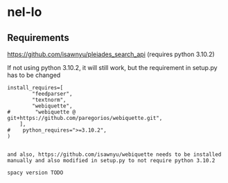 # nel-lo
## Requirements
https://github.com/isawnyu/pleiades_search_api (requires python 3.10.2)

If not using python 3.10.2, it will still work, but the requirement in setup.py has to be changed
```
install_requires=[
        "feedparser",
        "textnorm",
        "webiquette",
#        "webiquette @ git+https://github.com/paregorios/webiquette.git",
    ],
#    python_requires=">=3.10.2",
)


and also, https://github.com/isawnyu/webiquette needs to be installed manually and also modified in setup.py to not require python 3.10.2

spacy version TODO
